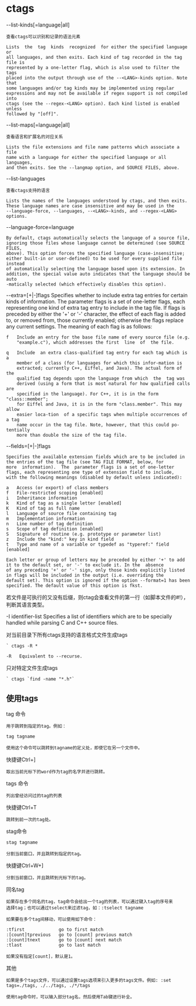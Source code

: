 # ctags

--list-kinds[=language|all]

    查看ctags可以识别和记录的语法元素

    Lists  the  tag  kinds  recognized  for either the specified language or
    all languages, and then exits. Each kind of tag recorded in the tag file is
    represented by a one-letter flag, which is also used to filter the tags
    placed into the output through use of the --<LANG>-kinds option. Note that
    some languages and/or tag kinds may be implemented using regular
    expressions and may not be available if regex support is not compiled into
    ctags (see the --regex-<LANG> option). Each kind listed is enabled unless
    followed by "[off]".

--list-maps[=language|all]

    查看语言和扩展名的对应关系

    Lists the file extensions and file name patterns which associate a file
    name with a language for either the specified language or all languages,
    and then exits. See the --langmap option, and SOURCE FILES, above.

--list-languages

    查看ctags支持的语言

    Lists the names of the languages understood by ctags, and then exits.
    These language names are case insensitive and may be used in the
    --language-force, --languages, --<LANG>-kinds, and --regex-<LANG> options.


--language-force=language

    By default, ctags automatically selects the language of a source file,
    ignoring those files whose language cannot be determined (see SOURCE FILES,
    above). This option forces the specified language (case-insensitive;
    either built-in or user-defined) to be used for every supplied file instead
    of automatically selecting the language based upon its extension. In
    addition, the special value auto indicates that the language should be auto
    ‐matically selected (which effectively disables this option).


--extra=[+|-]flags
    Specifies  whether  to  include  extra  tag  entries for certain kinds of information. The parameter flags is a set of one-letter
    flags, each representing one kind of extra tag entry to include in the tag file. If flags is preceded by either the  '+'  or  '-'
    character, the effect of each flag is added to, or removed from, those currently enabled; otherwise the flags replace any current
    settings. The meaning of each flag is as follows:

    f   Include an entry for the base file name of every source file (e.g.
        "example.c"), which addresses the first  line  of  the file.

    q   Include  an extra class-qualified tag entry for each tag which is a
        member of a class (for languages for which this infor‐mation is
        extracted; currently C++, Eiffel, and Java). The actual form of the
        qualified tag depends upon the language from which  the  tag was
        derived (using a form that is most natural for how qualified calls are
        specified in the language). For C++, it is in the form "class::member";
        for Eiffel and Java, it is in the form "class.member". This may allow
        easier loca‐tion  of a specific tags when multiple occurrences of a tag
        name occur in the tag file. Note, however, that this could po‐tentially
        more than double the size of the tag file.


--fields=[+|-]flags

    Specifies the available extension fields which are to be included in the entries of the tag file (see TAG FILE FORMAT, below, for
    more  information).  The  parameter flags is a set of one-letter flags, each representing one type of extension field to include,
    with the following meanings (disabled by default unless indicated):

    a   Access (or export) of class members
    f   File-restricted scoping [enabled]
    i   Inheritance information
    k   Kind of tag as a single letter [enabled]
    K   Kind of tag as full name
    l   Language of source file containing tag
    m   Implementation information
    n   Line number of tag definition
    s   Scope of tag definition [enabled]
    S   Signature of routine (e.g. prototype or parameter list)
    z   Include the "kind:" key in kind field
    t   Type and name of a variable or typedef as "typeref:" field [enabled]

    Each letter or group of letters may be preceded by either '+' to add it to the default set, or '-' to exclude it. In the  absence
    of any preceding '+' or '-' sign, only those kinds explicitly listed in flags will be included in the output (i.e. overriding the
    default set). This option is ignored if the option --format=1 has been specified. The default value of this option is fkst.




若文件是可执行的又没有后缀，则ctag会查看文件的第一行（如脚本文件的#!），判断其语言类型。

-I identifier-list
    Specifies  a  list of identifiers which are to be specially handled while parsing C and C++ source files.

对当前目录下所有ctags支持的语言格式文件生成tags
    
    ` ctags -R *

    -R   Equivalent to --recurse.

只对特定文件生成tags

    ` ctags `find -name "*.h"`

## 使用tags

tag 命令

    用于跳转到指定的tag。例如：

    tag tagname

    使用这个命令可以跳转到tagname的定义处，即使它在另一个文件中。

快捷键Ctrl+]

    取出当前光标下的word作为tag的名字并进行跳转。

tags 命令

    列出曾经访问过的tag的列表

快捷键Ctrl+T

    跳转到前一次的tag处。

stag命令

    stag tagname

    分割当前窗口，并且跳转到指定的tag。

快捷键Ctrl+W+]

    分割当前窗口，并且跳转到光标下的tag。

同名tag

    如果存在多个同名的tag，tag命令会给出一个tag的列表，可以通过键入tag的序号来
    选择tag；也可以通过tselect来过滤tag，如：:tselect tagname

    如果要在多个tag间移动，可以使用如下命令：

    :tfirst             go to first match
    :[count]tprevious   go to [count] previous match
    :[count]tnext       go to [count] next match
    :tlast              go to last match

    如果没有指定[count]，默认是1。

其他

    如果是多个tags文件，可以通过设置tags选项来引入更多的tags文件。例如: :set
    tags=./tags, ./../tags, ./*/tags

    使用tag命令时，可以输入部分tag名，然后使用Tab键进行补全。



